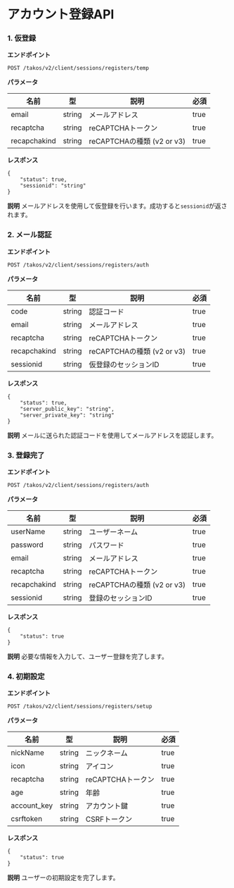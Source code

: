 # アカウント登録API

### 1. 仮登録

**エンドポイント**

```
POST /takos/v2/client/sessions/registers/temp
```

**パラメータ**

| 名前         | 型     | 説明                       | 必須 |
| ------------ | ------ | -------------------------- | ---- |
| email        | string | メールアドレス             | true |
| recaptcha    | string | reCAPTCHAトークン          | true |
| recapchakind | string | reCAPTCHAの種類 (v2 or v3) | true |

**レスポンス**

```
{
    "status": true,
    "sessionid": "string"
}
```

**説明**
メールアドレスを使用して仮登録を行います。成功すると`sessionid`が返されます。

### 2. メール認証

**エンドポイント**

```
POST /takos/v2/client/sessions/registers/auth
```

**パラメータ**

| 名前         | 型     | 説明                       | 必須 |
| ------------ | ------ | -------------------------- | ---- |
| code         | string | 認証コード                 | true |
| email        | string | メールアドレス             | true |
| recaptcha    | string | reCAPTCHAトークン          | true |
| recapchakind | string | reCAPTCHAの種類 (v2 or v3) | true |
| sessionid    | string | 仮登録のセッションID       | true |

**レスポンス**

```
{
    "status": true,
    "server_public_key": "string",
    "server_private_key": "string"
}
```

**説明** メールに送られた認証コードを使用してメールアドレスを認証します。

### 3. 登録完了

**エンドポイント**

```
POST /takos/v2/client/sessions/registers/auth
```

**パラメータ**

| 名前         | 型     | 説明                       | 必須 |
| ------------ | ------ | -------------------------- | ---- |
| userName     | string | ユーザーネーム             | true |
| password     | string | パスワード                 | true |
| email        | string | メールアドレス             | true |
| recaptcha    | string | reCAPTCHAトークン          | true |
| recapchakind | string | reCAPTCHAの種類 (v2 or v3) | true |
| sessionid    | string | 登録のセッションID         | true |

**レスポンス**

```
{
    "status": true
}
```

**説明** 必要な情報を入力して、ユーザー登録を完了します。

### 4. 初期設定

**エンドポイント**

```
POST /takos/v2/client/sessions/registers/setup
```

**パラメータ**

| 名前        | 型     | 説明              | 必須 |
| ----------- | ------ | ----------------- | ---- |
| nickName    | string | ニックネーム      | true |
| icon        | string | アイコン          | true |
| recaptcha   | string | reCAPTCHAトークン | true |
| age         | string | 年齢              | true |
| account_key | string | アカウント鍵      | true |
| csrftoken   | string | CSRFトークン      | true |

**レスポンス**

```
{
    "status": true
}
```

**説明** ユーザーの初期設定を完了します。
